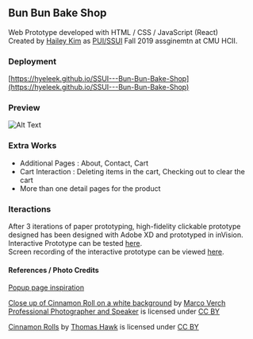 ## Bun Bun Bake Shop

Web Prototype developed with HTML / CSS / JavaScript (React)  
Created by [Hailey Kim](http://hyeleekim.com) as [PUI/SSUI](https://hcii.cmu.edu/courses/programming-usable-interfaces) Fall 2019 assginemtn at CMU HCII.

### Deployment 
[https://hyeleek.github.io/SSUI---Bun-Bun-Bake-Shop](https://hyeleek.github.io/SSUI---Bun-Bun-Bake-Shop)

### Preview 
![Alt Text](https://media.giphy.com/media/fwtIxAD3Oyarx5xT7p/giphy.gif)

### Extra Works
- Additional Pages : About, Contact, Cart 
- Cart Interaction : Deleting items in the cart, Checking out to clear the cart 
- More than one detail pages for the product

### Iteractions
After 3 iterations of paper prototyping,    high-fidelity clickable prototype designed has been designed with Adobe XD and prototyped in inVision.
Interactive Prototype can be tested [here](https://hailey455812.invisionapp.com/public/share/BZWTRZ3VX).    
Screen recording of the interactive prototype can be viewed [here](https://vimeo.com/361695190).    


#### References / Photo Credits
[Popup page inspiration](https://codepen.io/bastianalbers/pen/PWBYvz) 

[Close up of Cinnamon Roll on a white background](https://www.flickr.com/photos/30478819@N08/42315144772/) by [Marco Verch Professional Photographer and Speaker](https://www.flickr.com/photos/30478819@N08/) is licensed under [CC BY](https://creativecommons.org/licenses/by/2.0/)

[Cinnamon Rolls](https://www.flickr.com/photos/thomashawk/6482019949/in/photolist-aSN3GD-UTLdb7-6nsiKA-aTXjPn-egHjL3-LNhhu-c4Kpu-dTPKwK-6BRh4s-7TWWXd-A2LKDQ-2b48CA4-c6Sev9-7qpzS3-93wiph-aawAUU-rHJwAU-aTXo3F-7UHc1i-Wo9rbg-F4xpHG-aTXmSk-5EU17P-KawF7B-61ds8a-rZbVfM-bVrsbu-9h6dDC-97Vd9d-7adD2c-6TVCWM-94PkjP-7qpAQu-2b493bR-4nMj8z-2CbHG-bXdjMN-7qpXAy-5wJnR2-5xyb3S-5PxKHi-6E5Y4r-6NBaLr-dVcLDN-2bkQTvL-9Ur4Uz-NFAmyx-pqGEzt-9iiiDT-8AhQ4R) by [Thomas Hawk](https://www.flickr.com/photos/thomashawk/) is licensed under [CC BY](https://creativecommons.org/licenses/by/2.0/)
